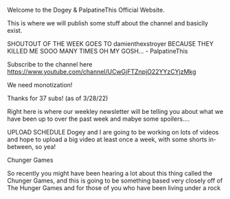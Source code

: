 Welcome to the Dogey & PalpatineThis Official Website. 

This is where we will publish some stuff about the channel and basiclly exist. 

SHOUTOUT OF THE WEEK GOES TO damienthexstroyer BECAUSE THEY KILLED ME SOOO MANY TIMES OH MY GOSH... - PalpatineThis

Subscribe to the channel here https://www.youtube.com/channel/UCwGjFTZnpjO22YYzCYjzMkg

We need monotization!

Thanks for 37 subs! (as of 3/28/22)

Right here is where our weekley newsletter will be telling you about what we have been up to over the past week and mabye some spoilers....



UPLOAD SCHEDULE
Dogey and I are going to be working on lots of videos and hope to upload a big video at least once a week, with some shorts in-between, so yea!

Chunger Games

So recently you might have been hearing a lot about this thing called the Chunger Games, and this is going to be something based very closely off of The Hunger Games and for those of you who have been living under a rock 
